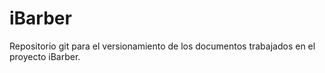 # iBarber
Repositorio git para el versionamiento de los documentos trabajados en el proyecto iBarber.
